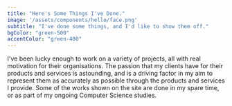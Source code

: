 ```yaml
---
title: "Here's Some Things I've Done."
image: '/assets/components/hello/face.png'
subtitle: "I've done some things, and I'd like to show them off."
bgColor: "green-500"
accentColor: "green-400"
---
```


I've been lucky enough to work on a variety of projects, all with real motivation for their organisations. The passion that my clients have for their products and services is astounding, and is a driving factor in my aim to represent them as accurately as possible through the products and services I provide. Some of the works shown on the site are done in my spare time, or as part of my ongoing Computer Science studies.

